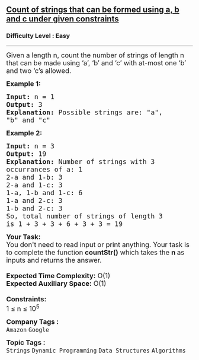 <h2><a href="https://practice.geeksforgeeks.org/problems/count-of-strings-that-can-be-formed-using-a-b-and-c-under-given-constraints1135/1">Count of strings that can be formed using a, b and c under given constraints</a></h2><h3>Difficulty Level : Easy</h3><hr><div class="problems_problem_content__Xm_eO"><p><span style="font-size:18px">Given a length n, count the number of strings of length n that can be made using ‘a’, ‘b’ and ‘c’ with at-most one ‘b’ and two ‘c’s allowed.</span></p>

<p><strong><span style="font-size:18px">Example 1:</span></strong></p>

<pre><span style="font-size:18px"><strong>Input:</strong> n = 1</span>
<span style="font-size:18px"><strong>Output:</strong> 3
<strong>Explanation:</strong> Possible strings are: "a",
"b" and "c"</span>
</pre>

<p><strong><span style="font-size:18px">Example 2:</span></strong></p>

<pre><span style="font-size:18px"><strong>Input:</strong> n = 3
<strong>Output:</strong> 19
<strong>Explanation:</strong> Number of strings with 3 
occurrances of a: 1
2-a and 1-b: 3
2-a and 1-c: 3
1-a, 1-b and 1-c: 6
1-a and 2-c: 3
1-b and 2-c: 3
So, total number of strings of length 3
is 1 + 3 + 3 + 6 + 3 + 3 = 19
</span></pre>

<p><span style="font-size:18px"><strong>Your Task:&nbsp;&nbsp;</strong><br>
You don't need to read input or print anything. Your task is to complete the function&nbsp;<strong>countStr</strong><strong>()</strong>&nbsp;which takes the <strong>n</strong></span><span style="font-size:18px"><strong> </strong>as inputs and returns the answer.<br>
<br>
<strong>Expected Time Complexity:</strong>&nbsp;O(1)<br>
<strong>Expected Auxiliary Space:</strong>&nbsp;O(1)<br>
<br>
<strong>Constraints:</strong><br>
1 ≤ n ≤ 10<sup>5</sup></span></p>
</div><p><span style=font-size:18px><strong>Company Tags : </strong><br><code>Amazon</code>&nbsp;<code>Google</code>&nbsp;<br><p><span style=font-size:18px><strong>Topic Tags : </strong><br><code>Strings</code>&nbsp;<code>Dynamic Programming</code>&nbsp;<code>Data Structures</code>&nbsp;<code>Algorithms</code>&nbsp;